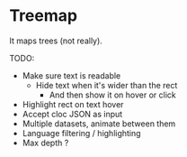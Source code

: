 # Treemap

It maps trees (not really).

TODO:

- Make sure text is readable
  - Hide text when it's wider than the rect
    - And then show it on hover or click
- Highlight rect on text hover
- Accept cloc JSON as input
- Multiple datasets, animate between them
- Language filtering / highlighting
- Max depth ?
